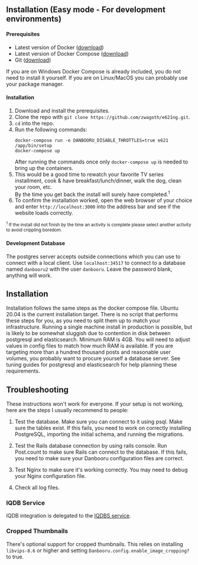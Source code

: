 ## Installation (Easy mode - For development environments)
#### Prerequisites
 * Latest version of Docker ([download](https://docs.docker.com/get-docker))
 * Latest version of Docker Compose ([download](https://docs.docker.com/compose/install))
 * Git ([download](https://git-scm.com/downloads))
 
 If you are on Windows Docker Compose is already included, you do not need to install it yourself.
 If you are on Linux/MacOS you can probably use your package manager.

#### Installation
1. Download and install the prerequisites.
2. Clone the repo with `git clone https://github.com/zwagoth/e621ng.git`.
3. `cd` into the repo.
4. Run the following commands:
    ```
    docker-compose run -e DANBOORU_DISABLE_THROTTLES=true e621 /app/bin/setup
    docker-compose up
    ```
    After running the commands once only `docker-compose up` is needed to bring up the containers.
5. This would be a good time to rewatch your favorite TV series installment, cook & have breakfast/lunch/dinner, walk the dog, clean your room, etc.<br>
By the time you get back the install will surely have completed.<sup>1</sup>
6. To confirm the installation worked, open the web browser of your choice and enter `http://localhost:3000` into the address bar and see if the website loads correctly.

<sub><sup>1</sup> If the install did not finish by the time an activity is complete please select another activity to avoid crippling boredom.</sub>

#### Development Database

The postgres server accepts outside connections which you can use to connect with a local client. Use `localhost:34517` to connect to a database named `danbooru2` with the user `danbooru`. Leave the password blank, anything will work.

## Installation

Installation follows the same steps as the docker compose file. Ubuntu 20.04 is the current installation target.
There is no script that performs these steps for you, as you need to split them up to match your infrastructure.
Running a single machine install in production is possible, but is likely to be somewhat sluggish due to contention in disk between postgresql and elasticsearch.
Minimum RAM is 4GB. You will need to adjust values in config files to match how much RAM is available.
If you are targeting more than a hundred thousand posts and reasonable user volumes, you probably want to procure yourself a database server. See tuning guides for postgresql and elasticsearch for help planning these requirements.

## Troubleshooting

These instructions won't work for everyone. If your setup is not
working, here are the steps I usually recommend to people:

1) Test the database. Make sure you can connect to it using psql. Make
sure the tables exist. If this fails, you need to work on correctly
installing PostgreSQL, importing the initial schema, and running the
migrations.

2) Test the Rails database connection by using rails console. Run
Post.count to make sure Rails can connect to the database. If this
fails, you need to make sure your Danbooru configuration files are
correct.

3) Test Nginx to make sure it's working correctly.  You may need to
debug your Nginx configuration file.

4) Check all log files.

### IQDB Service

IQDB integration is delegated to the [IQDBS service](https://github.com/zwagoth/iqdbs).

### Cropped Thumbnails

There's optional support for cropped thumbnails. This relies on installing
`libvips-8.6` or higher and setting `Danbooru.config.enable_image_cropping?`
to true.
